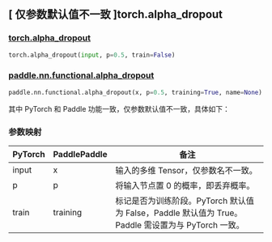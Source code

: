 ## [ 仅参数默认值不一致 ]torch.alpha_dropout

### [torch.alpha\_dropout](https://pytorch.org/docs/master/generated/torch.nn.functional.alpha_dropout.html)

```python
torch.alpha_dropout(input, p=0.5, train=False)
```

### [paddle.nn.functional.alpha\_dropout](https://www.paddlepaddle.org.cn/documentation/docs/zh/develop/api/paddle/nn/functional/alpha_dropout_cn.html#alpha-dropout)

```python
paddle.nn.functional.alpha_dropout(x, p=0.5, training=True, name=None)
```

其中 PyTorch 和 Paddle 功能一致，仅参数默认值不一致，具体如下：

### 参数映射

| PyTorch | PaddlePaddle | 备注 |
| ------- | ------------ | -- |
| input   | x            | 输入的多维 Tensor，仅参数名不一致。 |
| p       | p            | 将输入节点置 0 的概率，即丢弃概率。 |
| train   | training     | 标记是否为训练阶段。PyTorch 默认值为 False，Paddle 默认值为 True。Paddle 需设置为与 PyTorch 一致。 |
